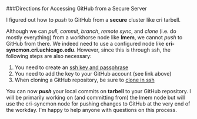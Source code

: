 ###Directions for Accessing GitHub from a Secure Server 

I figured out how to _push_ to GitHub from a **secure** cluster like cri tarbell.

Although we can _pull_, _commit_, _branch_, _remote sync_, and _clone_ (i.e. do mostly everything) from a workhorse node 
like **lmem**, we cannot _push_ to GitHub from there. We indeed need to use a configured node like **cri-syncmon.cri.uchicago.edu**. 
However, since this is through ssh, the following steps are also necessary:

1. You need to create an [ssh key and passphrase](link1) 
2. You need to add the key to your GitHub account (see link above)
3. When cloning a GitHub repository, be sure to [clone in ssh](link2) 

You can now **_push_** your local commits on **tarbell** to your GitHub repository. I will be primarily working on (and committing from) 
the lmem node but will use the cri-syncmon node for pushing changes to GitHub at the very end of the workday. 
I'm happy to help anyone with questions on this process. 

[link1]: https://help.github.com/articles/generating-ssh-keys/
[link2]: https://help.github.com/articles/which-remote-url-should-i-use/

